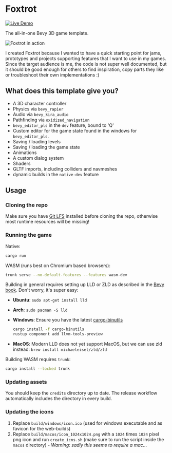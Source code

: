 # Foxtrot
[![Live Demo](https://img.shields.io/badge/live%20demo-v0.1.8-blue)](https://janhohenheim.github.io/foxtrot/)

The all-in-one Bevy 3D game template.  


![Foxtrot in action](https://media.giphy.com/media/NKBVjKZewDfttXSx56/giphy.gif)

I created Foxtrot because I wanted to have a quick starting point for jams, prototypes and projects supporting features
that I want to use in my games. Since the target audience is me, the code is not super well documented, but it should 
be good enough for others to find inspiration, copy parts they like or troubleshoot their own implementations :)
 

## What does this template give you?
- A 3D character controller
- Physics via `bevy_rapier`
- Audio via `bevy_kira_audio`
- Pathfinding via `oxidized_navigation`
- `bevy_editor_pls` in the `dev` feature, bound to 'Q'
- Custom editor for the game state found in the windows for `bevy_editor_pls`.
- Saving / loading levels
- Saving / loading the game state
- Animations
- A custom dialog system
- Shaders
- GLTF imports, including colliders and navmeshes
- dynamic builds in the `native-dev` feature

## Usage

### Cloning the repo

Make sure you have [Git LFS](https://docs.github.com/en/repositories/working-with-files/managing-large-files/installing-git-large-file-storage) installed before cloning the repo, otherwise most runtime resources will be missing!

### Running the game
Native:
```bash
cargo run
```
WASM (runs best on Chromium based browsers):
```bash
trunk serve --no-default-features --features wasm-dev
```

Building in general requires setting up LLD or ZLD as described in the [Bevy book](https://bevyengine.org/learn/book/getting-started/setup/#enable-fast-compiles-optional).
Don't worry, it's super easy:
- **Ubuntu**: `sudo apt-get install lld`
- **Arch**: `sudo pacman -S lld`
- **Windows**: Ensure you have the latest [cargo-binutils](https://github.com/rust-embedded/cargo-binutils)

    ```sh
    cargo install -f cargo-binutils
    rustup component add llvm-tools-preview
    ```

- **MacOS**: Modern LLD does not yet support MacOS, but we can use zld instead: `brew install michaeleisel/zld/zld`


Building WASM requires `trunk`:

```bash
cargo install --locked trunk
```

### Updating assets

You should keep the `credits` directory up to date. The release workflow automatically includes the directory in every build.

### Updating the icons
 1. Replace `build/windows/icon.ico` (used for windows executable and as favicon for the web-builds)
 2. Replace `build/macos/icon_1024x1024.png` with a `1024` times `1024` pixel png icon and run `create_icns.sh` (make sure to run the script inside the `macos` directory) - _Warning: sadly this seems to require a mac..._


